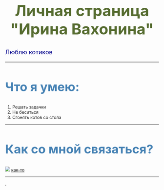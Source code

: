 <html>
  <head>
    <style>
      h1{
        font-size: 50px;
        color: DarkOliveGreen;
        text-align: center;
      }
      h2{
        font-size: 40px;
        color: steelBlue;
        text-align: left;
      }
      p{
        font-size: 20px;
        color: DarkBlue;
      }
    </style>
  </head>
  <body>
    <h1> Личная страница "Ирина Вахонина"</h1>
    <p> Люблю котиков</p>
    <hr>
    <h2> Что я умею:</h2>
    <ol>
      <li> Решать задачки</li>
      <li> Не беситься</li>
      <li> Сгонять котов со стола</li>
    </ol>
    <hr>
    <h2>Как со мной связаться?</h2>
    <img src="https://sun1-19.userapi.com/impg/mIQO1kHDhnnrMIVflSdNuyRXvELoxd9tv7WxWQ/KVjKRIBHjUA.jpg?size=570x570&quality=96&proxy=1&sign=30c799a9dc8081e188a61a29377b24f5&type=album">
      <a href="https://ru.wiktionary.org/wiki/никак">как-то</a>
    <hr>
    <!--Сдать работу-->.
  </body>
</html>
